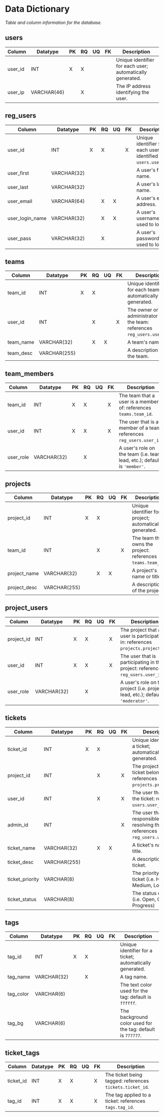 # Data Dictionary
_Table and column information for the database._

## users

| Column  | Datatype    | PK | RQ | UQ | FK | Description |
|---      |---          |--- |--- |--- |--- |---          |
| user_id | INT         | X  | X  |    |    | Unique identifier for each user; automatically generated. |
| user_ip | VARCHAR(46) |    | X  |    |    | The IP address identifying the user. |

## reg_users

| Column          | Datatype    | PK | RQ | UQ | FK | Description |
|---              |---          |--- |--- |--- |--- |---          |
| user_id         | INT         | X  | X  |    | X  | Unique identifier for each user: identified by `users.user_id`. |
| user_first      | VARCHAR(32) |    |    |    |    | A user's first name. |
| user_last       | VARCHAR(32) |    |    |    |    | A user's last name. |
| user_email      | VARCHAR(64) |    | X  | X  |    | A user's email address. |
| user_login_name | VARCHAR(32) |    | X  | X  |    | A user's username used to login. |
| user_pass       | VARCHAR(32) |    | X  |    |    | A user's password used to login. |

## teams

| Column    | Datatype     | PK | RQ | UQ | FK | Description |
|---        |---           |--- |--- |--- |--- |---          |
| team_id   | INT          | X  | X  |    |    | Unique identifier for each team; automatically generated. |
| user_id   | INT          |    | X  |    | X  | The owner or administrator of the team: references `reg_users.user_id`. |
| team_name | VARCHAR(32)  |    | X  | X  |    | A team's name. |
| team_desc | VARCHAR(255) |    |    |    |    | A description of the team. |

## team_members

| Column         | Datatype     | PK | RQ | UQ | FK | Description |
|---             |---           |--- |--- |--- |--- |---          |
| team_id        | INT          | X  | X  |    | X  | The team that a user is a member of: references `teams.team_id`.  |
| user_id        | INT          | X  | X  |    | X  | The user that is a member of a team: references `reg_users.user_id`. |
| user_role      | VARCHAR(32)  |    | X  |    |    | A user's role on the team (i.e. team lead, etc.); default is `'member'`. |

## projects

| Column       | Datatype     | PK | RQ | UQ | FK | Description |
|---           |---           |--- |--- |--- |--- |---          |
| project_id   | INT          | X  | X  |    |    | Unique identifier for a project; automatically generated. |
| team_id      | INT          |    | X  |    | X  | The team that owns the project: references `teams.team_id`. |
| project_name | VARCHAR(32)  |    | X  | X  |    | A project's name or title.  |
| project_desc | VARCHAR(255) |    |    |    |    | A description of the project. |

## project_users

| Column          | Datatype     | PK | RQ | UQ | FK | Description |
|---              |---           |--- |--- |--- |--- |---          |
| project_id      | INT          | X  | X  |    | X  | The project that a user is participating in: references `projects.project_id`.  |
| user_id         | INT          | X  | X  |    | X  | The user that is participating in the project: references `reg_users.user_id`. |
| user_role       | VARCHAR(32)  |    | X  |    |    | A user's role on the project (i.e. project lead, etc.); default is `'moderator'`. |

## tickets

| Column          | Datatype     | PK | RQ | UQ | FK | Description |
|---              |---           |--- |--- |--- |--- |---          |
| ticket_id       | INT          | X  | X  |    |    | Unique identifier for a ticket; automatically generated. |
| project_id      | INT          |    | X  |    | X  | The project that the ticket belongs to: references `projects.project_id`. |
| user_id         | INT          |    | X  |    | X  | The user that opens the ticket: references `users.user_id`. |
| admin_id        | INT          |    |    |    | X  | The user that is responsible for resolving the ticket: references `reg_users.user_id`.  |
| ticket_name     | VARCHAR(32)  |    | X  | X  |    | A ticket's name or title. |
| ticket_desc     | VARCHAR(255) |    |    |    |    | A description of the ticket. |
| ticket_priority | VARCHAR(8)   |    |    |    |    | The priority for the ticket (i.e. High, Medium, Low) |
| ticket_status   | VARCHAR(8)   |    |    |    |    | The status of a ticket (i.e. Open, Closed, In Progress) |

## tags

| Column    | Datatype     | PK | RQ | UQ | FK | Description |
|---        |---           |--- |--- |--- |--- |---          |
| tag_id    | INT          | X  | X  |    |    | Unique identifier for a ticket; automatically generated. |
| tag_name  | VARCHAR(32)  |    | X  |    |    | A tag name. |
| tag_color | VARCHAR(6)   |    |    |    |    | The text color used for the tag: default is `ffffff`. |
| tag_bg    | VARCHAR(6)   |    |    |    |    | The background color used for the tag: default is `777777`. |

## ticket_tags

| Column        | Datatype     | PK | RQ | UQ | FK | Description |
|---            |---           |--- |--- |--- |--- |---          |
| ticket_id     | INT          | X  | X  |    | X  | The ticket being tagged: references `tickets.ticket_id`.  |
| tag_id        | INT          | X  | X  |    | X  | The tag applied to a ticket: references `tags.tag_id`. |
